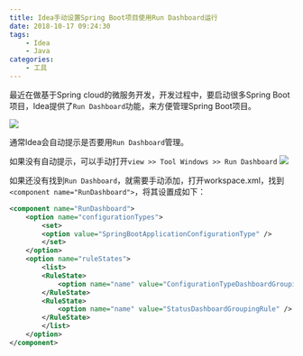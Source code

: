 ```yaml
---
title: Idea手动设置Spring Boot项目使用Run Dashboard运行
date: 2018-10-17 09:24:30
tags:
    - Idea
    - Java
categories:
    - 工具
---
```


最近在做基于Spring cloud的微服务开发，开发过程中，要启动很多Spring Boot项目，Idea提供了`Run Dashboard`功能，来方便管理Spring Boot项目。

![](http://ww1.sinaimg.cn/large/806e3151ly1fwazgrcb0yj20gc095t8t.jpg)

<!--more-->

通常Idea会自动提示是否要用`Run Dashboard`管理。

如果没有自动提示，可以手动打开`view >> Tool Windows >> Run Dashboard`
![](http://ww1.sinaimg.cn/large/806e3151ly1fwazjtuwvuj20f80gz0to.jpg)

如果还没有找到`Run Dashboard`，就需要手动添加，打开workspace.xml，找到`<component name="RunDashboard">`，将其设置成如下：

```xml
<component name="RunDashboard">
    <option name="configurationTypes">
        <set>
        <option value="SpringBootApplicationConfigurationType" />
        </set>
    </option>
    <option name="ruleStates">
        <list>
        <RuleState>
            <option name="name" value="ConfigurationTypeDashboardGroupingRule" />
        </RuleState>
        <RuleState>
            <option name="name" value="StatusDashboardGroupingRule" />
        </RuleState>
        </list>
    </option>
</component>
```
